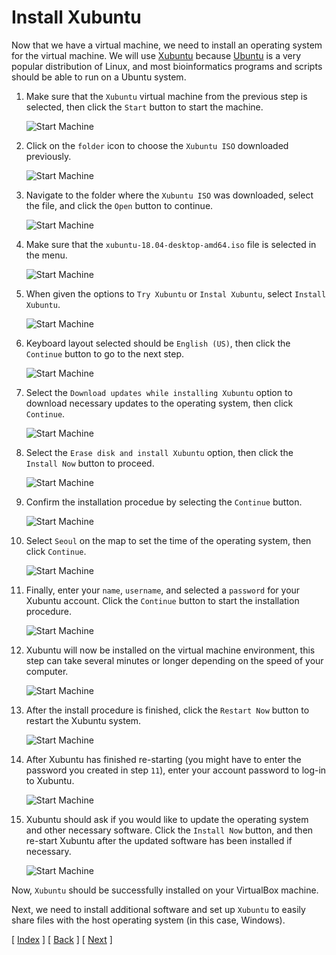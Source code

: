 # Install Xubuntu

Now that we have a virtual machine, we need to install an operating system for the virtual machine. We will use [Xubuntu](https://xubuntu.org) because [Ubuntu](https://www.ubuntu.com/) is a very popular distribution of Linux, and most bioinformatics programs and scripts should be able to run on a Ubuntu system.

1. Make sure that the `Xubuntu` virtual machine from the previous step is selected, then click the `Start` button to start the machine.

    ![Start Machine](assets/03-01_install_xubuntu.png)

2. Click on the `folder` icon to choose the `Xubuntu ISO` downloaded previously.

    ![Start Machine](assets/03-02_install_xubuntu.png)

3. Navigate to the folder where the `Xubuntu ISO` was downloaded, select the file, and click the `Open` button to continue.

    ![Start Machine](assets/03-03_install_xubuntu.png)

4. Make sure that the `xubuntu-18.04-desktop-amd64.iso` file is selected in the menu.

    ![Start Machine](assets/03-04_install_xubuntu.png)

5. When given the options to `Try Xubuntu` or `Instal Xubuntu`, select `Install Xubuntu`.

    ![Start Machine](assets/03-05_install_xubuntu.png)

6. Keyboard layout selected should be `English (US)`, then click the `Continue` button to go to the next step.

    ![Start Machine](assets/03-06_install_xubuntu.png)

7. Select the `Download updates while installing Xubuntu` option to download necessary updates to the operating system, then click `Continue`.

    ![Start Machine](assets/03-07_install_xubuntu.png)

8. Select the `Erase disk and install Xubuntu` option, then click the `Install Now` button to proceed.

    ![Start Machine](assets/03-08_install_xubuntu.png)

9. Confirm the installation procedue by selecting the `Continue` button.

    ![Start Machine](assets/03-09_install_xubuntu.png)

10. Select `Seoul` on the map to set the time of the operating system, then click `Continue`.

    ![Start Machine](assets/03-10_install_xubuntu.png)

11. Finally, enter your `name`, `username`, and selected a `password` for your Xubuntu account. Click the `Continue` button to start the installation procedure.

    ![Start Machine](assets/03-11_install_xubuntu.png)

12. Xubuntu will now be installed on the virtual machine environment, this step can take several minutes or longer depending on the speed of your computer.

    ![Start Machine](assets/03-12_install_xubuntu.png)

13. After the install procedure is finished, click the `Restart Now` button to restart the Xubuntu system.

    ![Start Machine](assets/03-13_install_xubuntu.png)

14. After Xubuntu has finished re-starting (you might have to enter the password you created in step `11`), enter your account password to log-in to Xubuntu.

    ![Start Machine](assets/03-14_install_xubuntu.png)

15. Xubuntu should ask if you would like to update the operating system and other necessary software. Click the `Install Now` button, and then re-start Xubuntu after the updated software has been installed if necessary.

    ![Start Machine](assets/03-15_install_xubuntu.png)


Now, `Xubuntu` should be successfully installed on your VirtualBox machine.

Next, we need to install additional software and set up `Xubuntu` to easily share files with the host operating system (in this case, Windows).


[ [Index](./README.md) ] [ [Back](./02_install_virtualbox.md) ] [ [Next](./04_setup_xubuntu.md) ]
